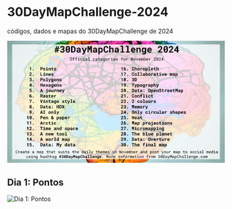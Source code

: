 # 30DayMapChallenge-2024
códigos, dados e mapas do 30DayMapChallenge de 2024

![Prompts 2024](prompts.jpg)


## Dia 1: Pontos

![Dia 1: Pontos](plots/01-points.gif)
